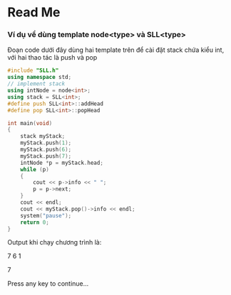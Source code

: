 # Read Me

### Ví dụ về dùng template node\<type> và SLL\<type>
Đoạn code dưới đây dùng hai template trên để cài đặt stack chứa kiểu int, với hai thao tác là push và pop
```cpp
#include "SLL.h"
using namespace std;
// implement stack
using intNode = node<int>;
using stack = SLL<int>;
#define push SLL<int>::addHead
#define pop SLL<int>::popHead

int main(void)
{
	stack myStack;
	myStack.push(1);
	myStack.push(6);
	myStack.push(7);
	intNode *p = myStack.head;
	while (p)
	{
		cout << p->info << " ";
		p = p->next;
	}
	cout << endl;
	cout << myStack.pop()->info << endl;
	system("pause");
	return 0;
}
```

Output khi chạy chương trình là:

7 6 1

7

Press any key to continue...
